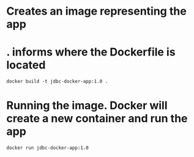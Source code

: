 # Creates an image representing the app
# . informs where the Dockerfile is located
`docker build -t jdbc-docker-app:1.0 .`

# Running the image. Docker will create a new container and run the app
`docker run jdbc-docker-app:1.0`
